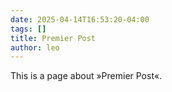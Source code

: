 ```yaml
---
date: 2025-04-14T16:53:20-04:00
tags: []
title: Premier Post
author: leo
---
```


This is a page about »Premier Post«.

